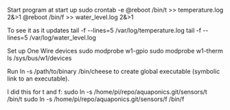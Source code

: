 Start program at start up
sudo crontab -e
@reboot /bin/t >> temperature.log 2&>1
@reboot /bin/f >> water_level.log 2&>1

To see it as it updates
tail -f --lines=5 /var/log/temperature.log
tail -f --lines=5 /var/log/water_level.log

Set up One Wire devices
sudo modprobe w1-gpio
sudo modprobe w1-therm
ls /sys/bus/w1/devices


Run 
ln -s /path/to/binary /bin/cheese
to create global executable (symbolic link to an executable).

I did this for t and f:
sudo ln -s /home/pi/repo/aquaponics.git/sensors/t /bin/t
sudo ln -s /home/pi/repo/aquaponics.git/sensors/f /bin/f


